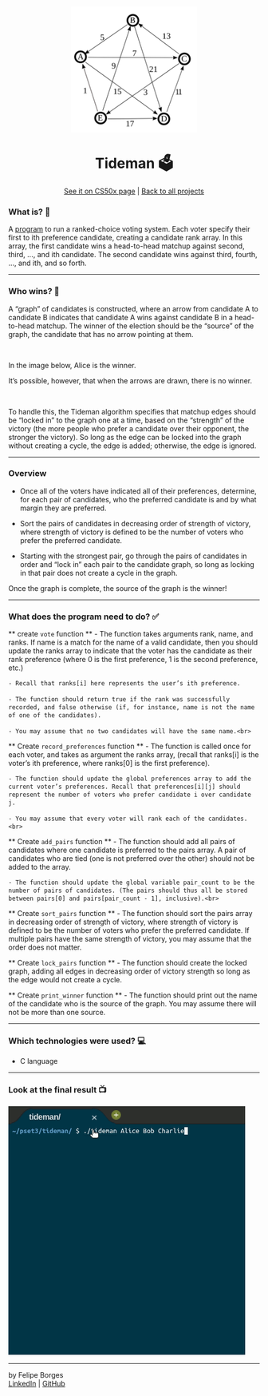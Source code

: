 <div align="center">	
	<img src="./.github/tidemanimg.png" alt="tidemanimg" width="50%"/>	
</div>

<div align="center">
	<h1>Tideman 🗳️</h1>	
</div>

<div align="center">
  <a href="https://cs50.harvard.edu/x/2020/psets/3/tideman/">See it on CS50x page</a> |
	<a href="https://github.com/felipejsborges/cs50_challenges#cs50x-challenges-">Back to all projects</a>  
</div>

### What is? 🤔
A [program](./tideman.c) to run a ranked-choice voting system. Each voter specify their first to ith preference candidate, creating a candidate rank array. In this array, the first candidate wins a head-to-head matchup against second, third, ..., and ith candidate. The second candidate wins against third, fourth, ..., and ith, and so forth.
<hr>

### Who wins? 🤔
A “graph” of candidates is constructed, where an arrow from candidate A to candidate B indicates that candidate A wins against candidate B in a head-to-head matchup. The winner of the election should be the “source” of the graph, the candidate that has no arrow pointing at them.

<img src="https://cs50.harvard.edu/x/2020/psets/3/condorcet_graph_1.png" alt="" width="50%"/>

In the image below, Alice is the winner.

It’s possible, however, that when the arrows are drawn, there is no winner.

<img src="https://cs50.harvard.edu/x/2020/psets/3/no_condorcet_1.png" alt="" width="50%"/>

To handle this, the Tideman algorithm specifies that matchup edges should be “locked in” to the graph one at a time, based on the “strength” of the victory (the more people who prefer a candidate over their opponent, the stronger the victory). So long as the edge can be locked into the graph without creating a cycle, the edge is added; otherwise, the edge is ignored.
<hr>

### Overview

- Once all of the voters have indicated all of their preferences, determine, for each pair of candidates, who the preferred candidate is and by what margin they are preferred.

- Sort the pairs of candidates in decreasing order of strength of victory, where strength of victory is defined to be the number of voters who prefer the preferred candidate.

- Starting with the strongest pair, go through the pairs of candidates in order and “lock in” each pair to the candidate graph, so long as locking in that pair does not create a cycle in the graph.
	
Once the graph is complete, the source of the graph is the winner!
<hr>

### What does the program need to do? ✅

** create `vote` function **
	- The function takes arguments rank, name, and ranks. If name is a match for the name of a valid candidate, then you should update the ranks array to indicate that the voter has the candidate as their rank preference (where 0 is the first preference, 1 is the second preference, etc.)

	- Recall that ranks[i] here represents the user’s ith preference.
	
	- The function should return true if the rank was successfully recorded, and false otherwise (if, for instance, name is not the name of one of the candidates).
	
	- You may assume that no two candidates will have the same name.<br>

** Create `record_preferences` function **
	- The function is called once for each voter, and takes as argument the ranks array, (recall that ranks[i] is the voter’s ith preference, where ranks[0] is the first preference).

	- The function should update the global preferences array to add the current voter’s preferences. Recall that preferences[i][j] should represent the number of voters who prefer candidate i over candidate j.

	- You may assume that every voter will rank each of the candidates.<br>

** Create `add_pairs` function **
	- The function should add all pairs of candidates where one candidate is preferred to the pairs array. A pair of candidates who are tied (one is not preferred over the other) should not be added to the array.

	- The function should update the global variable pair_count to be the number of pairs of candidates. (The pairs should thus all be stored between pairs[0] and pairs[pair_count - 1], inclusive).<br>

** Create `sort_pairs` function **
	- The function should sort the pairs array in decreasing order of strength of victory, where strength of victory is defined to be the number of voters who prefer the preferred candidate. If multiple pairs have the same strength of victory, you may assume that the order does not matter.<br>

** Create `lock_pairs` function **
	- The function should create the locked graph, adding all edges in decreasing order of victory strength so long as the edge would not create a cycle.<br>

** Create `print_winner` function **
	- The function should print out the name of the candidate who is the source of the graph. You may assume there will not be more than one source.
<hr>

### Which technologies were used? 💻
- C language
<hr>

### Look at the final result 📺<br>
![tideman](./.github/tideman.gif)
<hr>

by Felipe Borges<br>
[LinkedIn](https://www.linkedin.com/in/felipejsborges) | [GitHub](https://github.com/felipejsborges)
